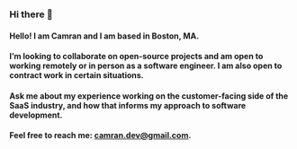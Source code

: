 ### Hi there 👋

<!--
**camrandev/camrandev** is a ✨ _special_ ✨ repository because its `README.md` (this file) appears on your GitHub profile.

Here are some ideas to get you started:

- 🔭 I’m currently working on ...
- 🌱 I’m currently learning ...
- 👯 I’m looking to collaborate on ...
- 🤔 I’m looking for help with ...
- 💬 Ask me about ...
- 📫 How to reach me: ...
- 😄 Pronouns: ...
- ⚡ Fun fact: ...
-->

#### Hello! I am Camran and I am based in Boston, MA.

#### I’m looking to collaborate on open-source projects and am open to working remotely or in person as a software engineer. I am also open to contract work in certain situations.

#### Ask me about my experience working on the customer-facing side of the SaaS industry, and how that informs my approach to software development.

#### Feel free to reach me: camran.dev@gmail.com.
